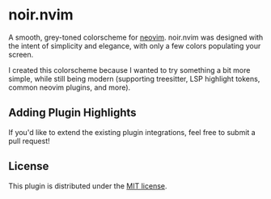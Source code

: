 # noir.nvim

A smooth, grey-toned colorscheme for [neovim](https://github.com/neovim/neovim).
noir.nvim was designed with the intent of simplicity and elegance, with only a
few colors populating your screen.

I created this colorscheme because I wanted to try something a bit more simple,
while still being modern (supporting treesitter, LSP highlight tokens, common
neovim plugins, and more).

## Adding Plugin Highlights

If you'd like to extend the existing plugin integrations, feel free to submit a
pull request!

## License

This plugin is distributed under the [MIT license](./LICENSE).
